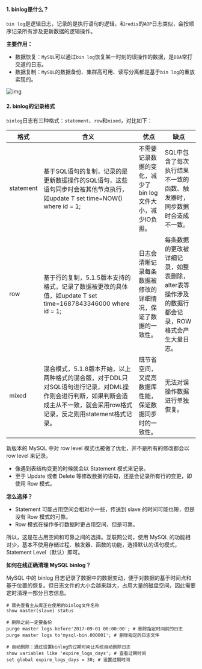 #### 1. binlog是什么？

`bin log`是逻辑日志，记录的是执行语句的逻辑，和`redis`的`AOP`日志类似，会按顺序记录所有涉及更新数据的逻辑操作。



**主要作用：**

- 数据恢复：`MySQL`可以通过`bin log`恢复某一时刻的误操作的数据，是`DBA`常打交道的日志。
- 数据复制：`MySQL`的数据备份、集群高可用、读写分离都是基于`bin log`的重放实现的。

![img](https://pcc.huitogo.club/z0/v2-0bd2110f68d8ccf2b92a38569fcfde19_720w.webp)



#### 2. binlog的记录格式

`binlog`日志有三种格式：`statement`、`row`和`mixed`，对比如下：

| 格式      | 含义                                                         | 优点                                                         | 缺点                                                         |
| --------- | ------------------------------------------------------------ | ------------------------------------------------------------ | ------------------------------------------------------------ |
| statement | 基于SQL语句的复制，记录的是更新数据操作的SQL语句，这些语句同步时会被其他节点执行，如update T set time=NOW() where id = 1; | 不需要记录数据的变化，减少了bin log文件大小，减少IO负担。    | SQL中包含了每次执行结果不一致的函数、触发器时，同步数据时会造成不一致。 |
| row       | 基于行的复制，5.1.5版本支持的格式，记录了数据被更改的具体值，如update T set time=1687843346000 where id = 1; | 日志会清晰记录每条数据被修改的详细情况，保证了数据的一致性。 | 每条数据的更改被详细记录，如整表删除，alter表等操作涉及的数据行都会记录，ROW格式会产生大量日志。 |
| mixed     | 混合模式，5.1.8版本开始，以上两种格式的混合版，对于DDL只对SQL语句进行记录，对DML操作则会进行判断，如果判断会造成主从不一致，就会采用row格式记录，反之则用statement格式记录。 | 既节省空间，又提高数据库性能，保证数据同步时的一致性。       | 无法对误操作数据进行单独恢复。                               |

新版本的 MySQL 中对 row level 模式也被做了优化，并不是所有的修改都会以 row level 来记录。

- 像遇到表结构变更的时候就会以 Statement 模式来记录。
- 至于 Update 或者 Delete 等修改数据的语句，还是会记录所有行的变更，即使用 Row 模式。



**怎么选择？**

- Statement 可能占用空间会相对小一些，传送到 slave 的时间可能也短，但是没有 Row 模式的可靠。
- Row 模式在操作多行数据时更占用空间，但是可靠。

所以，这是在占用空间和可靠之间的选择。互联网公司，使用 MySQL 的功能相对少，基本不使用存储过程、触发器、函数的功能，选择默认的语句模式，Statement Level（默认）即可。



**如何在线正确清理 MySQL binlog？**

MySQL 中的 binlog 日志记录了数据中的数据变动，便于对数据的基于时间点和基于位置的恢复。但日志文件的大小会越来越大，占用大量的磁盘空间，因此需要定时清理一部分日志信息。

```
# 首先查看主从库正在使用的binlog文件名称
show master(slave) status

# 删除之前一定要备份
purge master logs before'2017-09-01 00:00:00'; # 删除指定时间前的日志
purge master logs to'mysql-bin.000001'; # 删除指定的日志文件

# 自动删除：通过设置binlog的过期时间让系统自动删除日志
show variables like 'expire_logs_days'; # 查看过期时间
set global expire_logs_days = 30; # 设置过期时间
```